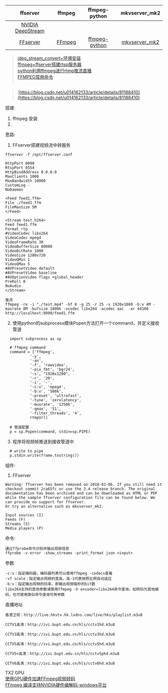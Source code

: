 

|ffserver|ffmpeg|ffmpeg-python|mkvserver_mk2|
|:-:|:-:|:-:|:-:|
|[NVIDIA DeepStream](https://developer.nvidia.com/deepstream-sdk)||||
|[FFserver](https://trac.ffmpeg.org/wiki/ffserver)|[FFmpeg](https://ffmpeg.org/ffmpeg.html)|[ffmpeg-python](https://github.com/kkroening/ffmpeg-python)|[mkvserver_mk2](https://github.com/klaxa/mkvserver_mk2)|

> [ideo_stream_convert+环境安装](https://github.com/yywbxgl/rtsp_opencv_demo) <br>
> [ffmpeg+ffserver搭建rtsp服务器](https://blog.csdn.net/FPGATOM/article/details/98782202) <br>
> [python利用ffmpeg进行rtmp推流直播](https://blog.csdn.net/rainweic/article/details/94666527) <br>
> [FFMPEG常用命令](https://www.jianshu.com/p/80d40dd670d4) <br><br>

> [https://blog.csdn.net/u014162133/article/details/81188410](https://blog.csdn.net/u014162133/article/details/81188410)

搭建:
  1. ffmpeg 安装
  2.

思路:
  1. FFserver搭建视频流中转服务   
  ```
  ffserver -f /opt/ffserver.conf
  
  HttpPort 8090
RtspPort 8554
HttpBindAddress 0.0.0.0
MaxClients 1000
MaxBandwidth 10000
CustomLog -
NoDaemon

<Feed feed1.ffm>
File ./feed1.ffm
FileMaxSize 5M
</Feed>

<Stream test.h264>
Feed feed1.ffm
Format rtp
#VideoCodec libx264
VideoCodec mpeg4
VideoFrameRate 30
VideoBufferSize 80000
VideoBitRate 1000
VideoSize 1280x720
VideoQMin 1
VideoQMax 5
#AVPresetVideo default
#AVPresetVideo baseline
#AVOptionVideo flags +global_header
PreRoll 0
NoAudio
</Stream>

推流
ffmpeg -re -i "./test.mp4" -bf 0 -g 25 -r 25 -s 1920x1080 -b:v 4M -maxrate 8M -bufsize 1800k -vcodec libx264 -acodec aac  -ar 44100 http://localhost:8090/feed1.ffm

  ```
  
  2. 使用python的subprocess模块Popen方法打开一个command，并定义接收管道
  ```
    import subprocess as sp

    # ffmpeg command
    command = ['ffmpeg',
             '-y',
             '-an',
             '-f', 'rawvideo',
             '-pix_fmt', 'bgr24',
             '-s', "1920x1200",
             '-r', '20',
             '-i', '-',
             '-c:v', 'mpeg4',
             '-b:v', '500k',
             '-preset', 'ultrafast',
             '-tune', 'zerolatency',
             '-muxrate', '1250k',
             '-qmax', '51',
             '-filter_threads', '4', 
             rtmpUrl]

    # 管道配置
    p = sp.Popen(command, stdin=sp.PIPE)   
  ```
  
  3. 程序将视频帧推送到接收管道中
  ```
    # write to pipe
    p.stdin.write(frame.tostring())
  ```
  
  

组件:
 1. FFserver
 ```
 Warning: ffserver has been removed on 2018-01-06. If you still need it checkout commit 2ca65fc or use the 3.4 release branch. The original documentation has been archived and can be downloaded as ​HTML or ​PDF while the sample ffserver configuration file can be found below. We can provide no support for ffserver.
Or try an alternative such as ​mkvserver_mk2.
```
```
Input sources (I)
Feeds (F)
Streams (S)
Media players (P)
```
 
 命令:
 ```
 通过ffprobe命令识别并输出视频信息
 ffprobe -v error -show_streams -print_format json <input>  
 ```
 参数
```
-c:v：指定编码器，编码器列表可以使用ffmpeg -codecs查看
-vf scale：指定输出视频的宽高，高-1代表按照比例自动适应
-b:v：指定输出视频的码率，即输出视频每秒的bit数
libx264支持的其他参数请使用ffmpeg -h encoder=libx264命令查询，如转码为其他编码，也可使用类似命令查询可用参数
```


直播地址

```
香港卫视：http://live.hkstv.hk.lxdns.com/live/hks/playlist.m3u8

CCTV1高清：http://ivi.bupt.edu.cn/hls/cctv1hd.m3u8

CCTV3高清：http://ivi.bupt.edu.cn/hls/cctv3hd.m3u8

CCTV5高清：http://ivi.bupt.edu.cn/hls/cctv5hd.m3u8

CCTV5+高清：http://ivi.bupt.edu.cn/hls/cctv5phd.m3u8

CCTV6高清：http://ivi.bupt.edu.cn/hls/cctv6hd.m3u8
```


TX2 GPU <br>
[使用GPU硬件加速FFmpeg视频转码](https://www.jianshu.com/p/59da3d350488) <br>
[FFmpeg 编译支持NVIDIA硬件编解码-windows平台](https://www.jianshu.com/p/032b47c48ada)
